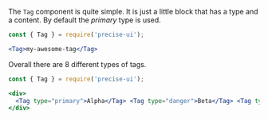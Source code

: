 The `Tag` component is quite simple. It is just a little block that has a type and a content. By default the *primary* type is used.

```jsx
const { Tag } = require('precise-ui');

<Tag>my-awesome-tag</Tag>
```

Overall there are 8 different types of tags.

```jsx
const { Tag } = require('precise-ui');

<div>
  <Tag type="primary">Alpha</Tag> <Tag type="danger">Beta</Tag> <Tag type="info">Gamma</Tag> <Tag type="secondary">Example</Tag> <Tag type="success">TypeScript</Tag> <Tag type="warning">React</Tag> <Tag type="none">Angular</Tag> <Tag type="disabled">Vue</Tag>
</div>
```
